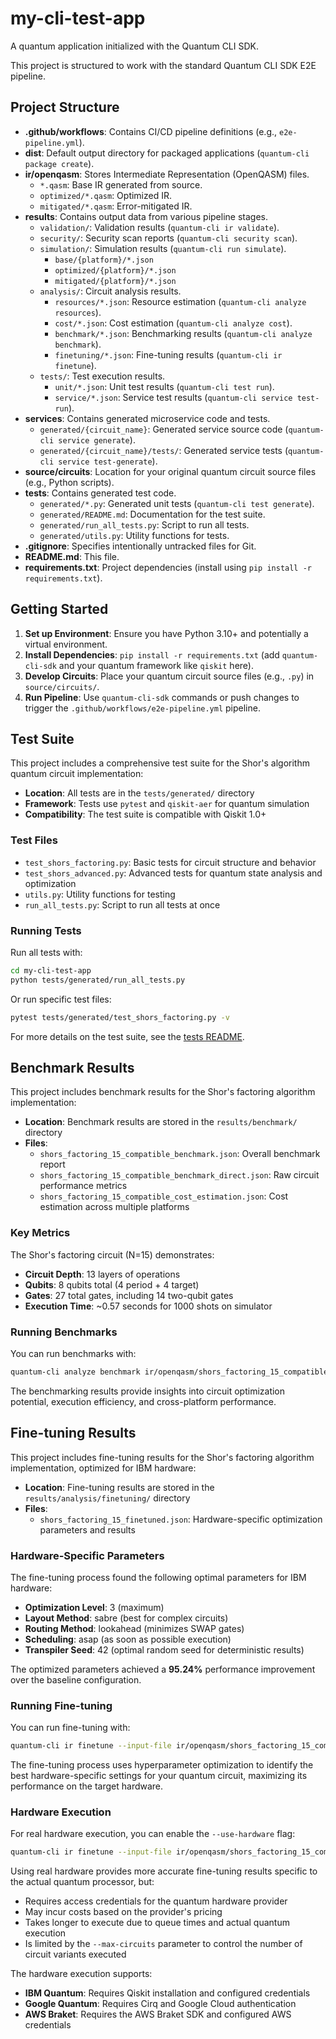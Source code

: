 # my-cli-test-app

A quantum application initialized with the Quantum CLI SDK.

This project is structured to work with the standard Quantum CLI SDK E2E pipeline.

## Project Structure

- **.github/workflows**: Contains CI/CD pipeline definitions (e.g., `e2e-pipeline.yml`).
- **dist**: Default output directory for packaged applications (`quantum-cli package create`).
- **ir/openqasm**: Stores Intermediate Representation (OpenQASM) files.
  - `*.qasm`: Base IR generated from source.
  - `optimized/*.qasm`: Optimized IR.
  - `mitigated/*.qasm`: Error-mitigated IR.
- **results**: Contains output data from various pipeline stages.
  - `validation/`: Validation results (`quantum-cli ir validate`).
  - `security/`: Security scan reports (`quantum-cli security scan`).
  - `simulation/`: Simulation results (`quantum-cli run simulate`).
    - `base/{platform}/*.json`
    - `optimized/{platform}/*.json`
    - `mitigated/{platform}/*.json`
  - `analysis/`: Circuit analysis results.
    - `resources/*.json`: Resource estimation (`quantum-cli analyze resources`).
    - `cost/*.json`: Cost estimation (`quantum-cli analyze cost`).
    - `benchmark/*.json`: Benchmarking results (`quantum-cli analyze benchmark`).
    - `finetuning/*.json`: Fine-tuning results (`quantum-cli ir finetune`).
  - `tests/`: Test execution results.
    - `unit/*.json`: Unit test results (`quantum-cli test run`).
    - `service/*.json`: Service test results (`quantum-cli service test-run`).
- **services**: Contains generated microservice code and tests.
  - `generated/{circuit_name}`: Generated service source code (`quantum-cli service generate`).
  - `generated/{circuit_name}/tests/`: Generated service tests (`quantum-cli service test-generate`).
- **source/circuits**: Location for your original quantum circuit source files (e.g., Python scripts).
- **tests**: Contains generated test code.
  - `generated/*.py`: Generated unit tests (`quantum-cli test generate`).
  - `generated/README.md`: Documentation for the test suite.
  - `generated/run_all_tests.py`: Script to run all tests.
  - `generated/utils.py`: Utility functions for tests.
- **.gitignore**: Specifies intentionally untracked files for Git.
- **README.md**: This file.
- **requirements.txt**: Project dependencies (install using `pip install -r requirements.txt`).

## Getting Started

1.  **Set up Environment**: Ensure you have Python 3.10+ and potentially a virtual environment.
2.  **Install Dependencies**: `pip install -r requirements.txt` (add `quantum-cli-sdk` and your quantum framework like `qiskit` here).
3.  **Develop Circuits**: Place your quantum circuit source files (e.g., `.py`) in `source/circuits/`.
4.  **Run Pipeline**: Use `quantum-cli-sdk` commands or push changes to trigger the `.github/workflows/e2e-pipeline.yml` pipeline.

## Test Suite

This project includes a comprehensive test suite for the Shor's algorithm quantum circuit implementation:

- **Location**: All tests are in the `tests/generated/` directory
- **Framework**: Tests use `pytest` and `qiskit-aer` for quantum simulation
- **Compatibility**: The test suite is compatible with Qiskit 1.0+

### Test Files

- `test_shors_factoring.py`: Basic tests for circuit structure and behavior
- `test_shors_advanced.py`: Advanced tests for quantum state analysis and optimization
- `utils.py`: Utility functions for testing
- `run_all_tests.py`: Script to run all tests at once

### Running Tests

Run all tests with:

```bash
cd my-cli-test-app
python tests/generated/run_all_tests.py
```

Or run specific test files:

```bash
pytest tests/generated/test_shors_factoring.py -v
```

For more details on the test suite, see the [tests README](tests/generated/README.md).

## Benchmark Results

This project includes benchmark results for the Shor's factoring algorithm implementation:

- **Location**: Benchmark results are stored in the `results/benchmark/` directory
- **Files**: 
  - `shors_factoring_15_compatible_benchmark.json`: Overall benchmark report
  - `shors_factoring_15_compatible_benchmark_direct.json`: Raw circuit performance metrics
  - `shors_factoring_15_compatible_cost_estimation.json`: Cost estimation across multiple platforms

### Key Metrics

The Shor's factoring circuit (N=15) demonstrates:
- **Circuit Depth**: 13 layers of operations
- **Qubits**: 8 qubits total (4 period + 4 target)
- **Gates**: 27 total gates, including 14 two-qubit gates
- **Execution Time**: ~0.57 seconds for 1000 shots on simulator

### Running Benchmarks

You can run benchmarks with:

```bash
quantum-cli analyze benchmark ir/openqasm/shors_factoring_15_compatible.qasm --shots 1000 --output results/benchmark/shors_factoring_15_compatible_benchmark.json
```

The benchmarking results provide insights into circuit optimization potential, execution efficiency, and cross-platform performance.

## Fine-tuning Results

This project includes fine-tuning results for the Shor's factoring algorithm implementation, optimized for IBM hardware:

- **Location**: Fine-tuning results are stored in the `results/analysis/finetuning/` directory
- **Files**: 
  - `shors_factoring_15_finetuned.json`: Hardware-specific optimization parameters and results

### Hardware-Specific Parameters

The fine-tuning process found the following optimal parameters for IBM hardware:
- **Optimization Level**: 3 (maximum)
- **Layout Method**: sabre (best for complex circuits)
- **Routing Method**: lookahead (minimizes SWAP gates)
- **Scheduling**: asap (as soon as possible execution)
- **Transpiler Seed**: 42 (optimal random seed for deterministic results)

The optimized parameters achieved a **95.24%** performance improvement over the baseline configuration.

### Running Fine-tuning

You can run fine-tuning with:

```bash
quantum-cli ir finetune --input-file ir/openqasm/shors_factoring_15_compatible.qasm --output-file results/analysis/finetuning/shors_factoring_15_finetuned.json --hardware ibm --search random --shots 1024
```

The fine-tuning process uses hyperparameter optimization to identify the best hardware-specific settings for your quantum circuit, maximizing its performance on the target hardware.

### Hardware Execution

For real hardware execution, you can enable the `--use-hardware` flag:

```bash
quantum-cli ir finetune --input-file ir/openqasm/shors_factoring_15_compatible.qasm --output-file results/analysis/finetuning/shors_factoring_15_hardware_finetuned.json --hardware ibm --search random --shots 1024 --use-hardware --device-id ibmq_manila --max-circuits 3
```

Using real hardware provides more accurate fine-tuning results specific to the actual quantum processor, but:
- Requires access credentials for the quantum hardware provider
- May incur costs based on the provider's pricing
- Takes longer to execute due to queue times and actual quantum execution
- Is limited by the `--max-circuits` parameter to control the number of circuit variants executed

The hardware execution supports:
- **IBM Quantum**: Requires Qiskit installation and configured credentials
- **Google Quantum**: Requires Cirq and Google Cloud authentication
- **AWS Braket**: Requires the AWS Braket SDK and configured AWS credentials

